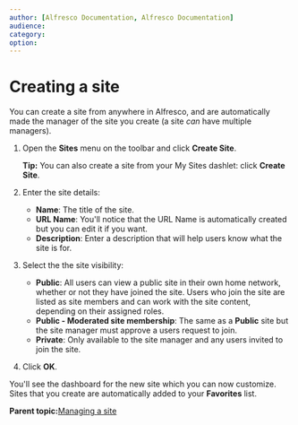 ```yaml
---
author: [Alfresco Documentation, Alfresco Documentation]
audience: 
category: 
option: 
---
```


# Creating a site

You can create a site from anywhere in Alfresco, and are automatically made the manager of the site you create \(a site *can* have multiple managers\).

1.  Open the **Sites** menu on the toolbar and click **Create Site**.

    **Tip:** You can also create a site from your My Sites dashlet: click **Create Site**.

2.  Enter the site details:

    -   **Name**: The title of the site.
    -   **URL Name**: You'll notice that the URL Name is automatically created but you can edit it if you want.
    -   **Description**: Enter a description that will help users know what the site is for.
3.  Select the the site visibility:

    -   **Public**: All users can view a public site in their own home network, whether or not they have joined the site. Users who join the site are listed as site members and can work with the site content, depending on their assigned roles.
    -   **Public - Moderated site membership**: The same as a **Public** site but the site manager must approve a users request to join.
    -   **Private**: Only available to the site manager and any users invited to join the site.
4.  Click **OK**.


You'll see the dashboard for the new site which you can now customize. Sites that you create are automatically added to your **Favorites** list.

**Parent topic:**[Managing a site](../concepts/site-build.md)

